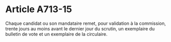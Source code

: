 # Article A713-15

Chaque candidat ou son mandataire remet, pour validation à la commission, trente jours au moins avant le dernier jour du scrutin, un exemplaire du bulletin de vote et un exemplaire de la circulaire.
